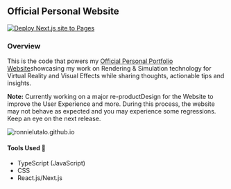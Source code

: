 ## Official Personal Website

[![Deploy Next.js site to Pages](https://github.com/RonnieLutalo/ronnielutalo.github.io/actions/workflows/nextjs-deployment.yaml/badge.svg)](https://github.com/RonnieLutalo/ronnielutalo.github.io/actions/workflows/nextjs-deployment.yaml)

### Overview

This is the code that powers my [Official Personal Portfolio Website](https://ronnielutalo.github.io)showcasing my work on Rendering & Simulation technology for Virtual Reality and Visual Effects while sharing thoughts, actionable tips and insights.

**Note:** Currently working on a major re-productDesign for the Website to improve the User Experience and more. During this process, the website may not behave as expected and you may experience some regressions. Keep an eye on the next release.

![ronnielutalo.github.io](https://ronnielutalo.github.io/favicon/large-og.jpg)

#### Tools Used 🚀

- TypeScript (JavaScript)
- CSS
- React.js/Next.js
